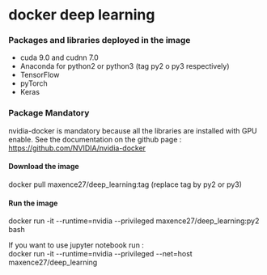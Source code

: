 # docker deep learning

### Packages and libraries deployed in the image
- cuda 9.0 and cudnn 7.0
- Anaconda for python2 or python3 (tag py2 o py3 respectively)
- TensorFlow
- pyTorch
- Keras

### Package Mandatory
nvidia-docker is mandatory because all the libraries are installed with GPU enable. See the documentation on the github page : https://github.com/NVIDIA/nvidia-docker

#### Download the image
docker pull maxence27/deep_learning:tag (replace tag by py2 or py3)

#### Run the image
docker run -it --runtime=nvidia --privileged maxence27/deep_learning:py2 bash

If you want to use jupyter notebook run : </br>
docker run -it --runtime=nvidia --privileged --net=host maxence27/deep_learning


